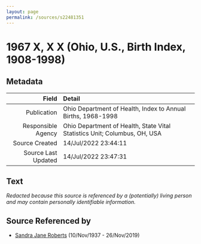 ```yaml
---
layout: page
permalink: /sources/s22481351
---
```


# 1967 X, X X (Ohio, U.S., Birth Index, 1908-1998)

## Metadata
Field | Detail
---:|:---
Publication | Ohio Department of Health, Index to Annual Births, 1968-1998
Responsible Agency | Ohio Department of Health, State Vital Statistics Unit; Columbus, OH, USA
Source Created | 14/Jul/2022 23:44:11
Source Last Updated | 14/Jul/2022 23:47:31

## Text

_Redacted because this source is referenced by a (potentially) living person and may contain personally identifiable information._

## Source Referenced by

* [Sandra Jane Roberts](../people/@40000604@-sandra-jane-roberts-b1937-11-10-d2019-11-26.md) (10/Nov/1937 - 26/Nov/2019)
